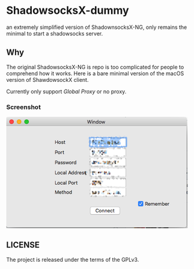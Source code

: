 # ShadowsocksX-dummy
an extremely simplified version of ShadownsocksX-NG, only remains the minimal to start a shadowsocks server.

## Why

The original ShadowsocksX-NG is repo is too complicated for people to comprehend how it works. Here is a bare minimal version of the macOS version
of ShawdowsockX client.

Currently only support *Global Proxy* or no proxy.

### Screenshot

![Screenshot](img/mini-ng.png)

## LICENSE

The project is released under the terms of the GPLv3.
